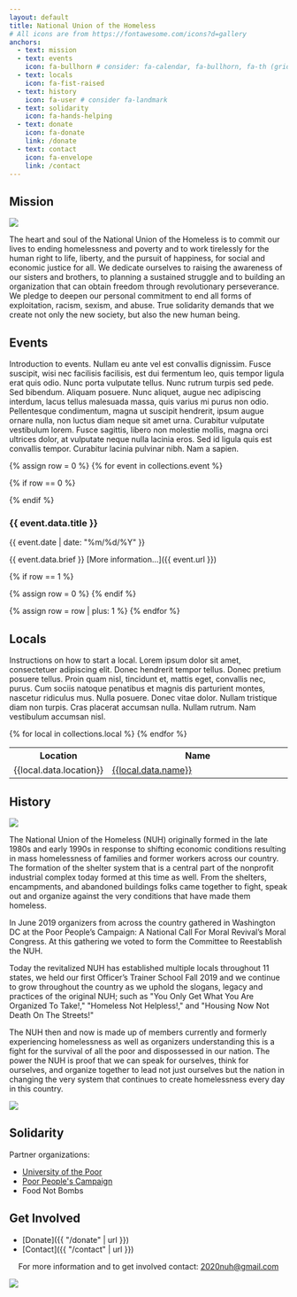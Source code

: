 ```yaml
---
layout: default
title: National Union of the Homeless
# All icons are from https://fontawesome.com/icons?d=gallery
anchors:
  - text: mission
  - text: events
    icon: fa-bullhorn # consider: fa-calendar, fa-bullhorn, fa-th (grid)
  - text: locals
    icon: fa-fist-raised
  - text: history
    icon: fa-user # consider fa-landmark
  - text: solidarity
    icon: fa-hands-helping
  - text: donate
    icon: fa-donate
    link: /donate
  - text: contact
    icon: fa-envelope
    link: /contact
---
```


## Mission

<img class="w3-right w3-round w3-half" src='{{ "/img/ron-casanova.jpg" | url }}'>

The heart and soul of the National Union of the Homeless is to commit our lives to ending homelessness and poverty and to work tirelessly for the human right to life, liberty, and the pursuit of happiness, for social and economic justice for all. We dedicate ourselves to raising the awareness of our sisters and brothers, to planning a sustained struggle and to building an organization that can obtain freedom through revolutionary perseverance. We pledge to deepen our personal commitment to end all forms of exploitation, racism, sexism, and abuse. True solidarity demands that we create not only the new society, but also the new human being.

## Events

Introduction to events.  Nullam eu ante vel est convallis dignissim.  Fusce suscipit, wisi nec facilisis facilisis, est dui fermentum leo, quis tempor ligula erat quis odio.  Nunc porta vulputate tellus.  Nunc rutrum turpis sed pede.  Sed bibendum.  Aliquam posuere.  Nunc aliquet, augue nec adipiscing interdum, lacus tellus malesuada massa, quis varius mi purus non odio.  Pellentesque condimentum, magna ut suscipit hendrerit, ipsum augue ornare nulla, non luctus diam neque sit amet urna.  Curabitur vulputate vestibulum lorem.  Fusce sagittis, libero non molestie mollis, magna orci ultrices dolor, at vulputate neque nulla lacinia eros.  Sed id ligula quis est convallis tempor.  Curabitur lacinia pulvinar nibh.  Nam a sapien.

{% assign row = 0 %}
{% for event in collections.event %}

{% if row == 0 %}
<div class="w3-row-padding">
{% endif %}

<div class="w3-half w3-margin-bottom">
<div class="w3-container w3-card">
<h3>{{ event.data.title }}</h3>

{{ event.date  | date: "%m/%d/%Y" }}

{{ event.data.brief }} [More information...]({{ event.url }})
</div>
</div>

{% if row == 1 %}
</div>
{% assign row = 0 %}
{% endif %}

{% assign row = row | plus: 1 %}
{% endfor %}

## Locals

Instructions on how to start a local.  Lorem ipsum dolor sit amet, consectetuer adipiscing elit.  Donec hendrerit tempor tellus.  Donec pretium posuere tellus.  Proin quam nisl, tincidunt et, mattis eget, convallis nec, purus.  Cum sociis natoque penatibus et magnis dis parturient montes, nascetur ridiculus mus.  Nulla posuere.  Donec vitae dolor.  Nullam tristique diam non turpis.  Cras placerat accumsan nulla.  Nullam rutrum.  Nam vestibulum accumsan nisl.

<div class="w3-container">
<table class="w3-table w3-bordered w3-table-all">
<colgroup>
<col style="width:33%;">
<col style="width:66%;">
</colgroup>
<tr class="w3-bordered"><th>Location</th><th>Name</th></tr>
{% for local in collections.local %}
<tr class="w3-bordered"><td>{{local.data.location}}</td><td><a href="{{ local.url }}">{{local.data.name}}</a></td></tr>
{% endfor %}
</table>
</div>

## History

<img class="w3-right w3-round w3-half" src='{{"/img/getting-into-step.jpg" | url }}'>

The National Union of the Homeless (NUH) originally formed in the late
1980s and early 1990s in response to shifting economic conditions
resulting in mass homelessness of families and former workers across
our country. The formation of the shelter system that is a central
part of the nonprofit industrial complex today formed at this time as
well. From the shelters, encampments, and abandoned buildings folks
came together to fight, speak out and organize against the very
conditions that have made them homeless.

In June 2019 organizers from across the country gathered in Washington
DC at the Poor People’s Campaign: A National Call For Moral Revival’s
Moral Congress. At this gathering we voted to form the Committee to
Reestablish the NUH.

Today the revitalized NUH has established multiple locals throughout
11 states, we held our first Officer’s Trainer School Fall 2019 and we
continue to grow throughout the country as we uphold the slogans,
legacy and practices of the original NUH; such as "You Only Get What
You Are Organized To Take!," "Homeless Not Helpless!," and "Housing Now
Not Death On The Streets!"

The NUH then and now is made up of members currently and formerly
experiencing homelessness as well as organizers understanding this is
a fight for the survival of all the poor and dispossessed in our
nation. The power the NUH is proof that we can speak for ourselves,
think for ourselves, and organize together to lead not just ourselves
but the nation in changing the very system that continues to create
homelessness every day in this country.

<img class="w3-round w3-col" src='{{"/img/reestablish-poster.jpg" | url }}'>

## Solidarity

Partner organizations:
- [University of the Poor](https://universityofthepoor.org/)
- [Poor People's Campaign](https://www.poorpeoplescampaign.org)
- Food Not Bombs

## Get Involved

- [Donate]({{ "/donate" | url }})
- [Contact]({{ "/contact" | url }})

<p>
<center>
For more information and to get involved contact:
<a href="mailto:2020nuh@gmail.com">2020nuh@gmail.com</a>
</center>
</p>

<div class="w3-container">
  <img class="w3-round w3-col" src='{{"/img/only-get-what-organized-to-take.jpg" | url }}'>
</div>
